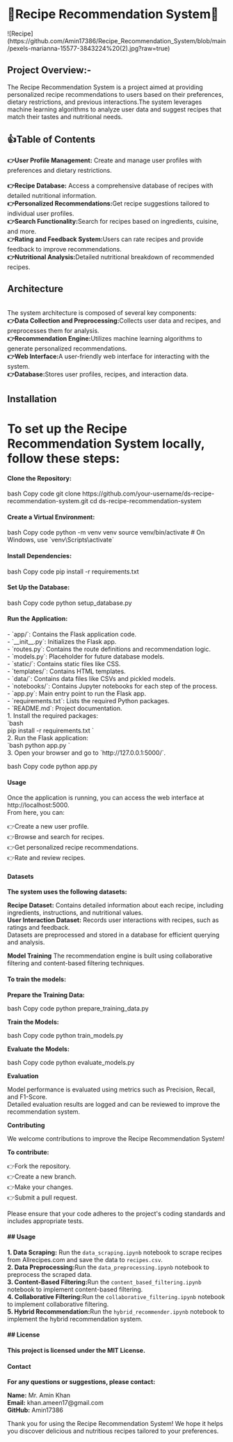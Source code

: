 
<h1>🍨Recipe Recommendation System🍨</h1>
![Recipe](https://github.com/Amin17386/Recipe_Recommendation_System/blob/main/pexels-marianna-15577-3843224%20(2).jpg?raw=true)

<h2>Project Overview:-</h2>
The Recipe Recommendation System is a project aimed at providing personalized recipe recommendations to users based on their preferences, dietary restrictions, and previous interactions.The system leverages machine learning algorithms to analyze user data and suggest recipes that match their tastes and nutritional needs.</br>
<h2>👍Table of Contents</h2>
<strong>👉User Profile Management:</strong> Create and manage user profiles with preferences and dietary restrictions.</br></br>
<strong>👉Recipe Database:</strong> Access a comprehensive database of recipes with detailed nutritional information.</br>
<strong>👉Personalized Recommendations:</strong>Get recipe suggestions tailored to individual user profiles.</br>
<strong>👉Search Functionality:</strong>Search for recipes based on ingredients, cuisine, and more.</br>
<strong>👉Rating and Feedback System:</strong>Users can rate recipes and provide feedback to improve recommendations.</br>
<strong>👉Nutritional Analysis:</strong>Detailed nutritional breakdown of recommended recipes.</br>
<h2>Architecture</h2></br>The system architecture is composed of several key components:</br>
<strong>👉Data Collection and Preprocessing:</strong>Collects user data and recipes, and preprocesses them for analysis.</br>
<strong>👉Recommendation Engine:</strong>Utilizes machine learning algorithms to generate personalized recommendations.</br>
<strong>👉Web Interface:</strong>A user-friendly web interface for interacting with the system.</br>
<strong>👉Database:</strong>Stores user profiles, recipes, and interaction data.</br>
<h2>Installation</h2>
<h1>To set up the Recipe Recommendation System locally, follow these steps:</h1>

<h4>Clone the Repository:</h4>

<p>bash
Copy code
git clone https://github.com/your-username/ds-recipe-recommendation-system.git
cd ds-recipe-recommendation-system</p>
<h4>Create a Virtual Environment:</h4>

<p>bash
Copy code
python -m venv venv
source venv/bin/activate  # On Windows, use `venv\Scripts\activate`</p>
<h4>Install Dependencies:</h4>

<p>bash
Copy code
pip install -r requirements.txt</p>
<h4>Set Up the Database:</h4>

<p>bash
Copy code
python setup_database.py</p>
<h4>Run the Application:</h4>
- `app/`: Contains the Flask application code.</br>
  - `__init__.py`: Initializes the Flask app.</br>
  - `routes.py`: Contains the route definitions and recommendation logic.</br>
  - `models.py`: Placeholder for future database models.</br>
  - `static/`: Contains static files like CSS.</br>
  - `templates/`: Contains HTML templates.</br>
- `data/`: Contains data files like CSVs and pickled models.</br>
- `notebooks/`: Contains Jupyter notebooks for each step of the process.</br>
- `app.py`: Main entry point to run the Flask app.</br>
- `requirements.txt`: Lists the required Python packages.</br>
- `README.md`: Project documentation.</br>
1. Install the required packages:</br>
  `bash</br>
  pip install -r requirements.txt
  `</br>
2. Run the Flask application:</br>
  `bash
  python app.py
  `</br>
3. Open your browser and go to `http://127.0.0.1:5000/`.</br>

<p>bash
Copy code
python app.py</p>
<h4>Usage</h4>
<p>Once the application is running, you can access the web interface at http://localhost:5000.<br>
 From here, you can:</p>
<p>👉Create a new user profile.</br>
👉Browse and search for recipes.</br>
👉Get personalized recipe recommendations.</br>
👉Rate and review recipes.</br></p>
<h4>Datasets</h4>
<strong>The system uses the following datasets:</strong>

<strong>Recipe Dataset:</strong> Contains detailed information about each recipe, including ingredients, instructions, and nutritional values.</br>
<strong>User Interaction Dataset:</strong> Records user interactions with recipes, such as ratings and feedback.</br>
Datasets are preprocessed and stored in a database for efficient querying and analysis.

<strong>Model Training</strong>
The recommendation engine is built using collaborative filtering and content-based filtering techniques.
<h4>To train the models:</h4>

<strong>Prepare the Training Data:</strong>

<p>bash
Copy code
python prepare_training_data.py</p>
<strong>Train the Models:</strong>

<p>bash
Copy code
python train_models.py</p>
<strong>Evaluate the Models:</strong>

<p>bash
Copy code
python evaluate_models.py</p>
<strong>Evaluation</strong>
<p>Model performance is evaluated using metrics such as Precision, Recall, and F1-Score.</br>Detailed evaluation results are logged and can be reviewed to improve the recommendation system.</p>

<strong>Contributing</strong>
<p>We welcome contributions to improve the Recipe Recommendation System!</p>
<strong>To contribute:</strong>
 <p>👉Fork the repository.</br>
👉Create a new branch.</br>
👉Make your changes.</br>
👉Submit a pull request.</br></p>
<p>Please ensure that your code adheres to the project's coding standards and includes appropriate tests.</p>
<h4>## Usage</h4>

<strong>1. **Data Scraping:**</strong> Run the `data_scraping.ipynb` notebook to scrape recipes from Allrecipes.com and save the data to `recipes.csv`.</br>
<strong>2. **Data Preprocessing:**</strong>Run the `data_preprocessing.ipynb` notebook to preprocess the scraped data.</br>
<strong>3. **Content-Based Filtering:**</strong>Run the `content_based_filtering.ipynb` notebook to implement content-based filtering.</br>
<strong>4. **Collaborative Filtering:**</strong>Run the `collaborative_filtering.ipynb` notebook to implement collaborative filtering.</br>
<strong>5. **Hybrid Recommendation:**</strong>Run the `hybrid_recommender.ipynb` notebook to implement the hybrid recommendation system.</br>

<h4>## License</h4>

<strong>This project is licensed under the MIT License.</strong>

<h4>Contact</h4>
<strong>For any questions or suggestions, please contact:</strong>

<p><strong>Name:</strong> Mr. Amin Khan</br>
<strong>Email:</strong> khan.ameen17@gmail.com</br>
<strong>GitHub:</strong> Amin17386</br></p>
<p></p>Thank you for using the Recipe Recommendation System! We hope it helps you discover delicious and nutritious recipes tailored to your preferences.</p>
